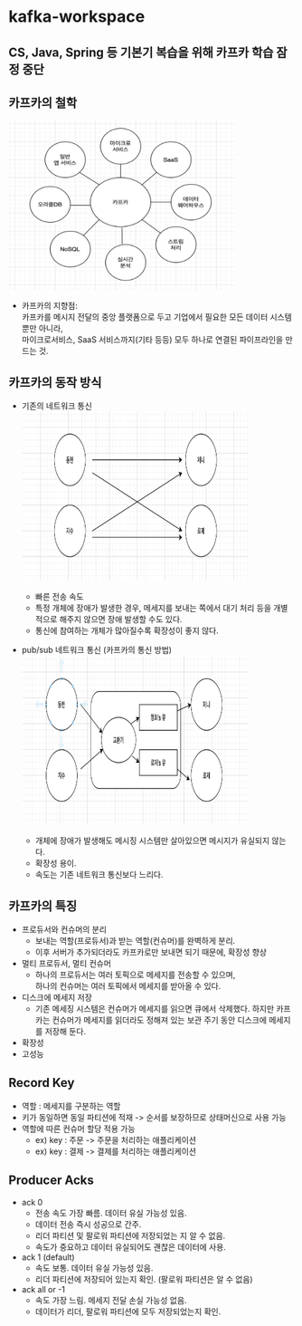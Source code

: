# kafka-workspace  

## CS, Java, Spring 등 기본기 복습을 위해 카프카 학습 잠정 중단

## 카프카의 철학
<img src ="image/지향점.png" width="400" height="300">  

- 카프카의 지향점:  
  카프카를 메시지 전달의 중앙 플랫폼으로 두고 기업에서 필요한 모든 데이터 시스템뿐만 아니라,  
  마이크로서비스, SaaS 서비스까지(기타 등등) 모두 하나로 연결된 파이프라인을 만드는 것.

## 카프카의 동작 방식
- 기존의 네트워크 통신  
  <img src ="image/기존통신.png" width="400" height="300">    
  - 빠른 전송 속도  
  - 특정 개체에 장애가 발생한 경우, 메세지를 보내는 쪽에서 대기 처리 등을 개별적으로 해주지 않으면 장애 발생할 수도 있다.  
  - 통신에 참여하는 개체가 많아질수록 확장성이 좋지 않다.  
  
  
- pub/sub 네트워크 통신 (카프카의 통신 방법)  
  <img src ="image/펍섭통신.png" width="400" height="300">  
  - 개체에 장애가 발생해도 메시징 시스템만 살아있으면 메시지가 유실되지 않는다.
  - 확장성 용이.
  - 속도는 기존 네트워크 통신보다 느리다.
  
## 카프카의 특징
- 프로듀서와 컨슈머의 분리
  - 보내는 역할(프로듀서)과 받는 역할(컨슈머)를 완벽하게 분리.
  - 이후 서버가 추가되더라도 카프카로만 보내면 되기 때문에, 확장성 향상
- 멀티 프로듀서, 멀티 컨슈머
  - 하나의 프로듀서는 여러 토픽으로 메세지를 전송할 수 있으며,  
    하나의 컨슈머는 여러 토픽에서 메세지를 받아올 수 있다. 
- 디스크에 메세지 저장
  - 기존 메세징 시스템은 컨슈머가 메세지를 읽으면 큐에서 삭제했다. 
  하지만 카프카는 컨슈머가 메세지를 읽더라도 정해져 있는 보관 주기 동안 디스크에 메세지를 저장해 둔다.
- 확장성
- 고성능
## Record Key 
- 역할 : 메세지를 구분하는 역할
- 키가 동일하면 동일 파티션에 적재 -> 순서를 보장하므로 상태머신으로 사용 가능
- 역할에 따른 컨슈머 할당 적용 가능
  - ex) key : 주문 -> 주문을 처리하는 애플리케이션   
  - ex) key : 결제 -> 결제를 처리하는 애플리케이션
## Producer Acks
- ack 0 
  - 전송 속도 가장 빠름. 데이터 유실 가능성 있음.
  - 데이터 전송 즉시 성공으로 간주.
  - 리더 파티션 및 팔로워 파티션에 저장되었는 지 알 수 없음.
  - 속도가 중요하고 데이터 유실되어도 괜찮은 데이터에 사용.
- ack 1 (default)
  - 속도 보통. 데이터 유실 가능성 있음.  
  - 리더 파티션에 저장되어 있는지 확인. (팔로워 파티션은 알 수 없음)
- ack all or -1  
  - 속도 가장 느림. 메세지 전달 손실 가능성 없음.
  - 데이터가 리더, 팔로워 파티션에 모두 저장되었는지 확인. 
